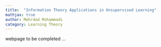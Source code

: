 ```yaml
---
title:  "Information Theory Applications in Unsupervised Learning"
mathjax: true
author: Mehrdad Mohammadi
category: Learning Theory
---
```

webpage to be completed ...
